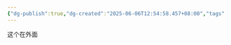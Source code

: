 ```yaml
---
{"dg-publish":true,"dg-created":"2025-06-06T12:54:58.457+08:00","tags":null,"permalink":"/002-知识管理/外面的/","dgPassFrontmatter":true}
---
```


这个在外面
